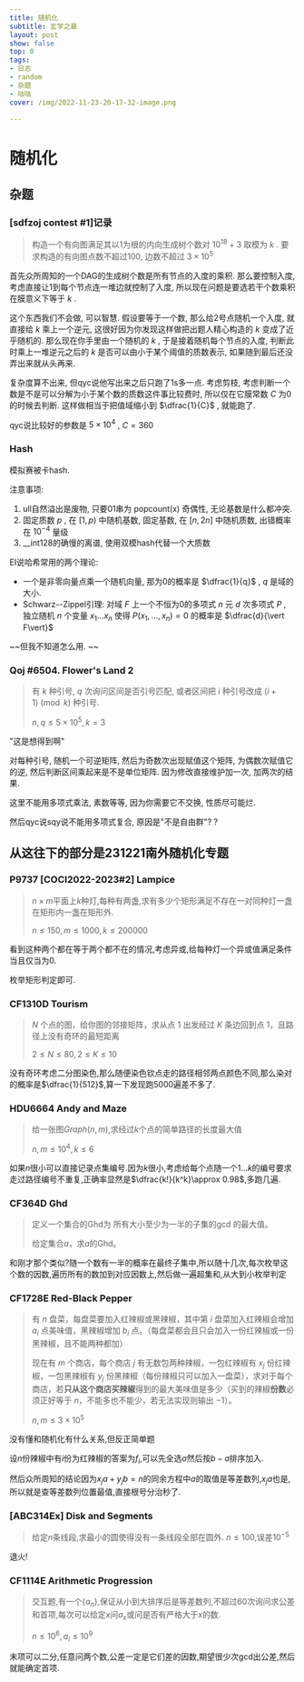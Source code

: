 ```yaml
---
title: 随机化
subtitle: 玄学之最
layout: post
show: false
top: 0
tags: 
- 日志
- random
- 杂题
- 咕咕
cover: /img/2022-11-23-20-17-32-image.png

---
```


# 随机化

## 杂题

### [sdfzoj contest #1]记录

> 构造一个有向图满足其以1为根的内向生成树个数对 $10^18+3$ 取模为 $k$ .
> 要求构造的有向图点数不超过100, 边数不超过 $3\times 10^5$

首先众所周知的一个DAG的生成树个数是所有节点的入度的乘积. 那么要控制入度, 考虑直接让1到每个节点连一堆边就控制了入度, 所以现在问题是要选若干个数乘积在膜意义下等于 $k$ .

这个东西我们不会做, 可以智慧. 假设要等于一个数, 那么给2号点随机一个入度, 就直接给 $k$ 乘上一个逆元, 这很好因为你发现这样做把出题人精心构造的 $k$ 变成了近乎随机的. 那么现在你手里由一个随机的 $k$ , 于是接着随机每个节点的入度, 判断此时乘上一堆逆元之后的 $k$ 是否可以由小于某个阈值的质数表示, 如果随到最后还没弄出来就从头再来.

复杂度算不出来, 但qyc说他写出来之后只跑了1s多一点. 考虑剪枝, 考虑判断一个数是不是可以分解为小于某个数的质数这件事比较费时, 所以仅在它膜常数 $C$ 为0的时候去判断. 这样做相当于把值域缩小到 $\dfrac{1}{C}$ , 就能跑了.

qyc说比较好的参数是 $5\times 10^4$ , $C=360$ 


### Hash

模拟赛被卡hash.

注意事项:

1. ull自然溢出是废物, 只要01串为 $\operatorname{popcount(x)}$ 奇偶性, 无论基数是什么都冲突.
2. 固定质数 $p$ , 在 $[1, p)$ 中随机基数, 固定基数, 在 $[n, 2n]$ 中随机质数, 出错概率在 $10^{-4}$ 量级
3. __int128的确慢的离谱, 使用双模hash代替一个大质数


EI说哈希常用的两个理论:

- 一个是非零向量点乘一个随机向量, 那为0的概率是 $\dfrac{1}{q}$ , $q$ 是域的大小.
- Schwarz--Zippel引理: 对域 $F$ 上一个不恒为0的多项式 $n$ 元 $d$ 次多项式 $P$ , 独立随机 $n$ 个变量 $x_1\ldots x_n$ 使得 $P(x_1, \ldots, x_n)=0$ 的概率是 $\dfrac{d}{\vert F\vert}$

~~但我不知道怎么用. ~~

### Qoj #6504. Flower's Land 2

> 有 $k$ 种引号, $q$ 次询问区间是否引号匹配, 或者区间把 $i$ 种引号改成 $(i+1)\pmod k$ 种引号.
> 
> $n, q\le 5\times 10^5, k=3$

"这是想得到啊"

对每种引号, 随机一个可逆矩阵, 然后为奇数次出现赋值这个矩阵, 为偶数次赋值它的逆, 然后判断区间乘起来是不是单位矩阵. 因为修改直接维护加一次, 加两次的结果.

这里不能用多项式乘法, 素数等等, 因为你需要它不交换, 性质尽可能烂.

然后qyc说sqy说不能用多项式复合, 原因是"不是自由群"? ?

## 从这往下的部分是231221南外随机化专题

### P9737 [COCI2022-2023#2] Lampice

> $n\times m$平面上$k$种灯,每种有两盏,求有多少个矩形满足不存在一对同种灯一盏在矩形内一盏在矩形外.
> 
> $n\le 150,m\le 1000,k\le 200000$

看到这种两个都在等于两个都不在的情况,考虑异或,给每种灯一个异或值满足条件当且仅当为$0$.

枚举矩形判定即可.

### CF1310D Tourism

> $N$ 个点的图，给你图的邻接矩阵，求从点 $1$ 出发经过  $K$ 条边回到点 $1$，且路径上没有奇环的最短距离
>  
> $2 \leq  N \leq 80 , 2 \leq K \leq 10$

没有奇环考虑二分图染色,那么随便染色钦点走的路径相邻两点颜色不同,那么染对的概率是$\dfrac{1}{512}$,算一下发现跑5000遍差不多了.

### HDU6664 Andy and Maze

> 给一张图$Graph(n,m)$,求经过$k$个点的简单路径的长度最大值
> 
> $n,m\le 10^4,k\le 6$

如果$n$很小可以直接记录点集编号.因为$k$很小,考虑给每个点随一个$1\ldots k$的编号要求走过路径编号不重复,正确率显然是$\dfrac{k!}{k^k}\approx 0.98$,多跑几遍.

### CF364D Ghd

> 定义一个集合的Ghd为 所有大小至少为一半的子集的$\mathrm{gcd}$ 的最大值。
> 
> 给定集合$a$，求$a$的Ghd。

和刚才那个类似?随一个数有一半的概率在最终子集中,所以随十几次,每次枚举这个数的因数,遍历所有的数加到对应因数上,然后做一遍超集和,从大到小枚举判定

### CF1728E Red-Black Pepper

> 有 $n$ 盘菜，每盘菜要加入红辣椒或黑辣椒，其中第 $i$ 盘菜加入红辣椒会增加 $a_i$ 点美味值，黑辣椒增加 $b_i$ 点。（每盘菜都会且只会加入一份红辣椒或一份黑辣椒，且不能两种都加）
> 
> 现在有 $m$ 个商店，每个商店 $j$ 有无数包两种辣椒，一包红辣椒有 $x_j$ 份红辣椒，一包黑辣椒有 $y_j$ 份黑辣椒（每份辣椒只可以加入一盘菜），求对于每个商店，若**只从这个商店买辣椒**得到的最大美味值是多少（买到的辣椒**份数**必须正好等于 $n$，不能多也不能少，若无法实现则输出 $-1$）。
>
> $n,m\le 3\times 10^5$

没有懂和随机化有什么关系,但反正简单题

设$n$份辣椒中有$i$份为红辣椒的答案为$f_i$,可以先全选$a$然后按$b-a$排序加入.

然后众所周知的结论因为$x_ja+y_jb=n$的同余方程中$a$的取值是等差数列,$x_ja$也是,所以就是查等差数列位置最值,直接根号分治秒了.

### [ABC314Ex] Disk and Segments

> 给定$n$条线段,求最小的圆使得没有一条线段全部在圆外.
> $n\le 100$,误差$10^{-5}$

退火!

### CF1114E Arithmetic Progression

> 交互题,有一个$\{a_n\}$,保证从小到大排序后是等差数列,不超过$60$次询问求公差和首项,每次可以给定$x$问$a_x$或问是否有严格大于$x$的数.
> 
> $n\le 10^6,a_i\le 10^9$

末项可以二分,任意问两个数,公差一定是它们差的因数,期望很少次gcd出公差,然后就能确定首项.
